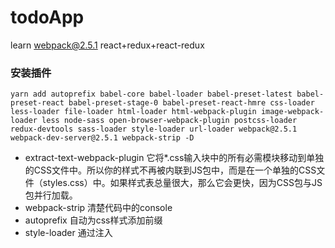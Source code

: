 # todoApp
learn webpack@2.5.1 react+redux+react-redux 
### 安装插件
```
yarn add autoprefix babel-core babel-loader babel-preset-latest babel-preset-react babel-preset-stage-0 babel-preset-react-hmre css-loader less-loader file-loader html-loader html-webpack-plugin image-webpack-loader less node-sass open-browser-webpack-plugin postcss-loader redux-devtools sass-loader style-loader url-loader webpack@2.5.1 webpack-dev-server@2.5.1 webpack-strip -D
```
- extract-text-webpack-plugin 它将*.css输入块中的所有必需模块移动到单独的CSS文件中。所以你的样式不再被内联到JS包中，而是在一个单独的CSS文件（styles.css）中。如果样式表总量很大，那么它会更快，因为CSS包与JS包并行加载。
- webpack-strip 清楚代码中的console
- autoprefix    自动为css样式添加前缀
- style-loader 通过注入<style>标签将CSS添加到DOM

## windows10 dos命令行
```
mkdir 文件夹名
dir  查看文件夹下所有文件
type nul>文件名    创建文件

```
